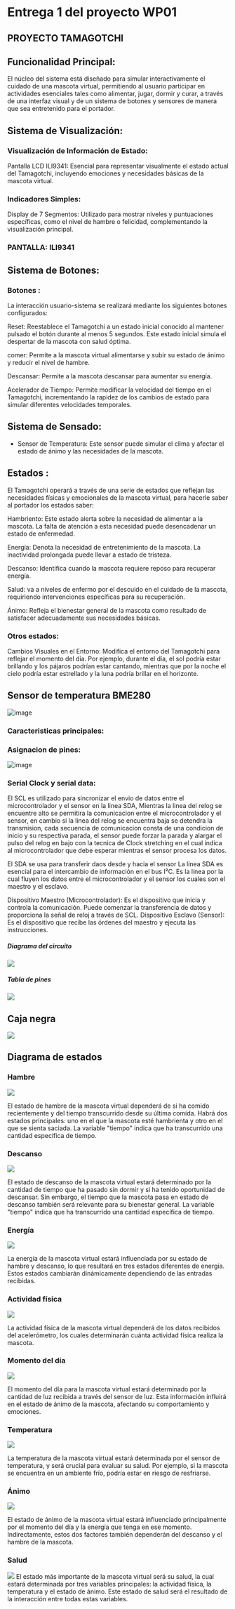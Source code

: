 # Entrega 1 del proyecto WP01

## PROYECTO TAMAGOTCHI

## Funcionalidad Principal:
El núcleo del sistema está diseñado para simular interactivamente el cuidado de una mascota virtual, permitiendo al usuario participar en actividades esenciales tales como alimentar, jugar, dormir y curar, a través de una interfaz visual y de un sistema de botones y sensores de manera que sea entretenido para el portador.

## Sistema de Visualización:

### Visualización de Información de Estado:

Pantalla LCD ILI9341: Esencial para representar visualmente el estado actual del Tamagotchi, incluyendo emociones y necesidades básicas de la mascota virtual.

### Indicadores Simples:

Display de 7 Segmentos: Utilizado para mostrar niveles y puntuaciones específicas, como el nivel de hambre o felicidad, complementando la visualización principal.

### PANTALLA: ILI9341

## Sistema de Botones:

### Botones :
La interacción usuario-sistema se realizará mediante los siguientes botones configurados:

Reset: Reestablece el Tamagotchi a un estado inicial conocido al mantener pulsado el botón durante al menos 5 segundos. Este estado inicial simula el despertar de la mascota con salud óptima.

comer: Permite a la mascota virtual alimentarse y subir su estado de ánimo y reducir el nivel de hambre.

Descansar: Permite a la mascota descansar para aumentar su energía.

Acelerador de Tiempo: Permite modificar la velocidad del tiempo en el Tamagotchi, incrementando la rapidez de los cambios de estado para simular diferentes velocidades temporales.

## Sistema de Sensado:


- Sensor de Temperatura: Este sensor puede simular el clima y afectar el estado de ánimo y las necesidades de la mascota.
  
## Estados :

El Tamagotchi operará a través de una serie de estados que reflejan las necesidades físicas y emocionales de la mascota virtual, para hacerle saber al portador los estados saber:

Hambriento: Este estado alerta sobre la necesidad de alimentar a la mascota. La falta de atención a esta necesidad puede desencadenar un estado de enfermedad.

Energía: Denota la necesidad de entretenimiento de la mascota. La inactividad prolongada puede llevar a estado de tristeza.

Descanso: Identifica cuando la mascota requiere reposo para recuperar energía.

Salud: va a niveles de enfermo por el descuido en el cuidado de la mascota, requiriendo intervenciones específicas para su recuperación.

Ánimo: Refleja el bienestar general de la mascota como resultado de satisfacer adecuadamente sus necesidades básicas.

### Otros estados:



Cambios Visuales en el Entorno: Modifica el entorno del Tamagotchi para reflejar el momento del día. Por ejemplo, durante el día, el sol podría estar brillando y los pájaros podrían estar cantando, mientras que por la noche el cielo podría estar estrellado y la luna podría brillar en el horizonte.

## Sensor de temperatura BME280


![image](https://github.com/unal-edigital1-lab/entrega-1-proyecto-grupo23-2024-1/assets/159670741/23dc7a5d-b5de-4ec0-9bdd-e6523005be3e)



### Caracteristicas principales:



### Asignacion de pines:

![image](https://github.com/unal-edigital1-lab/entrega-1-proyecto-grupo23-2024-1/assets/159670741/8c7358c4-b376-484e-8b9e-2fda3075a146)



### Serial Clock y serial data:

El SCL es utilizado para sincronizar el envio de datos entre el microcontrolador y el sensor en la linea SDA, Mientras la linea del relog se encuentre alto se permitira la comunicacion entre el microcontrolador y el sensor, en cambio si la linea del relog se encuentra baja se detendra la transmision, cada secuencia de comunicacion consta de una condicion de inicio
y su respectiva parada, el sensor puede forzar la parada y alargar el pulso del relog en bajo con la tecnica de Clock stretching en el cual indica al microcontrolador que 
debe esperar mientras el sensor procesa los datos.

El SDA se usa para transferir daos desde y hacia el sensor La línea SDA es esencial para el intercambio de información en el bus I²C. Es la línea por la cual fluyen los datos entre el microcontrolador y el sensor los cuales son el maestro y el esclavo.

Dispositivo Maestro (Microcontrolador): Es el dispositivo que inicia y controla la comunicación. Puede comenzar la transferencia de datos y proporciona la señal de reloj a través de SCL.
Dispositivo Esclavo (Sensor): Es el dispositivo que recibe las órdenes del maestro y ejecuta las instrucciones.







##### Diagrama del circuito

![](https://github.com/unal-edigital1-lab/entrega-1-proyecto-grupo23-2024-1/blob/main/imagenes/Captura%20desde%202024-04-20%2008-20-51.png)

##### Tabla de pines 

![](https://github.com/unal-edigital1-lab/entrega-1-proyecto-grupo23-2024-1/blob/main/imagenes/Captura%20desde%202024-04-20%2008-21-31.png)



## Caja negra

![](https://github.com/unal-edigital1-lab/entrega-1-proyecto-grupo23-2024-1/blob/main/imagenes/IMG_0109.jpg)

## Diagrama de estados


### Hambre
![](https://github.com/unal-edigital1-lab/entrega-1-proyecto-grupo23-2024-1/blob/main/imagenes/WhatsApp%20Unknown%202024-04-23%20at%205.53.41%20PM/WhatsApp%20Image%202024-04-23%20at%204.39.39%20PM.jpeg)

El estado de hambre de la mascota virtual dependerá de si ha comido recientemente y del tiempo transcurrido desde su última comida. Habrá dos estados principales: uno en el que la mascota esté hambrienta y otro en el que se sienta saciada.
La variable "tiempo" indica que ha transcurrido una cantidad específica de tiempo.
### Descanso
![](https://github.com/unal-edigital1-lab/entrega-1-proyecto-grupo23-2024-1/blob/main/imagenes/WhatsApp%20Unknown%202024-04-23%20at%205.53.41%20PM/WhatsApp%20Image%202024-04-23%20at%204.39.36%20PM.jpeg)

El estado de descanso de la mascota virtual estará determinado por la cantidad de tiempo que ha pasado sin dormir y si ha tenido oportunidad de descansar. Sin embargo, el tiempo que la mascota pasa en estado de descanso también será relevante para su bienestar general.
La variable "tiempo" indica que ha transcurrido una cantidad específica de tiempo.
### Energía
![](https://github.com/unal-edigital1-lab/entrega-1-proyecto-grupo23-2024-1/blob/main/imagenes/WhatsApp%20Unknown%202024-04-23%20at%205.53.41%20PM/WhatsApp%20Image%202024-04-23%20at%204.39.39%20PM%20(1).jpeg)

La energía de la mascota virtual estará influenciada por su estado de hambre y descanso, lo que resultará en tres estados diferentes de energía. Estos estados cambiarán dinámicamente dependiendo de las entradas recibidas.

### Actividad física
![](https://github.com/unal-edigital1-lab/entrega-1-proyecto-grupo23-2024-1/blob/main/imagenes/WhatsApp%20Unknown%202024-04-23%20at%205.53.41%20PM/WhatsApp%20Image%202024-04-23%20at%204.39.37%20PM.jpeg)

La actividad física de la mascota virtual dependerá de los datos recibidos del acelerómetro, los cuales determinarán cuánta actividad física realiza la mascota.

### Momento del día
![](https://github.com/unal-edigital1-lab/entrega-1-proyecto-grupo23-2024-1/blob/main/imagenes/WhatsApp%20Unknown%202024-04-23%20at%205.53.41%20PM/WhatsApp%20Image%202024-04-23%20at%204.39.46%20PM.jpeg)

El momento del día para la mascota virtual estará determinado por la cantidad de luz recibida a través del sensor de luz. Esta información influirá en el estado de ánimo de la mascota, afectando su comportamiento y emociones.

### Temperatura
![](https://github.com/unal-edigital1-lab/entrega-1-proyecto-grupo23-2024-1/blob/main/imagenes/WhatsApp%20Unknown%202024-04-23%20at%205.53.41%20PM/WhatsApp%20Image%202024-04-23%20at%204.39.38%20PM%20(1).jpeg)

La temperatura de la mascota virtual estará determinada por el sensor de temperatura, y será crucial para evaluar su salud. Por ejemplo, si la mascota se encuentra en un ambiente frío, podría estar en riesgo de resfriarse.
### Ánimo 
![](https://github.com/unal-edigital1-lab/entrega-1-proyecto-grupo23-2024-1/blob/main/imagenes/WhatsApp%20Unknown%202024-04-23%20at%205.53.41%20PM/WhatsApp%20Image%202024-04-23%20at%204.39.45%20PM.jpeg)

El estado de ánimo de la mascota virtual estará influenciado principalmente por el momento del día y la energía que tenga en ese momento. Indirectamente, estos dos factores también dependerán del descanso y el hambre de la mascota.
### Salud

![](https://github.com/unal-edigital1-lab/entrega-1-proyecto-grupo23-2024-1/blob/main/imagenes/WhatsApp%20Unknown%202024-04-23%20at%205.53.41%20PM/WhatsApp%20Image%202024-04-23%20at%204.39.38%20PM.jpeg)
El estado más importante de la mascota virtual será su salud, la cual estará determinada por tres variables principales: la actividad física, la temperatura y el estado de ánimo. Este estado de salud será el resultado de la interacción entre todas estas variables.
